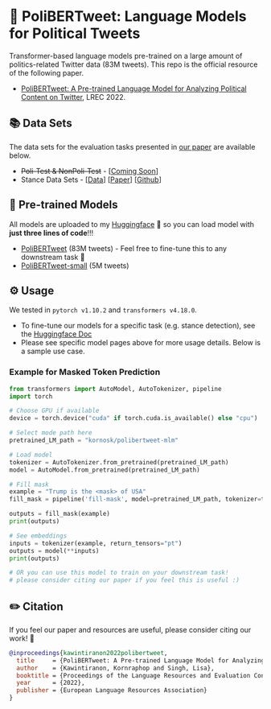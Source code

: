 # 🎊 PoliBERTweet: Language Models for Political Tweets
Transformer-based language models pre-trained on a large amount of politics-related Twitter data (83M tweets). This repo is the official resource of the following paper.
- [PoliBERTweet: A Pre-trained Language Model for Analyzing Political Content on Twitter](https://lrec2022.lrec-conf.org/en/conference-programme/accepted-papers/), LREC 2022.

## 📚 Data Sets
The data sets for the evaluation tasks presented in [our paper](https://lrec2022.lrec-conf.org/en/conference-programme/accepted-papers/) are available below.

- ~~Poli-Test & NonPoli-Test~~ - [[Coming Soon](ComingSoon)]
- Stance Data Sets - [[Data](https://portals.mdi.georgetown.edu/public/stance-detection-KE-MLM)] [[Paper](https://aclanthology.org/2021.naacl-main.376/)] [[Github](https://github.com/GU-DataLab/stance-detection-KE-MLM)]

## 🚀 Pre-trained Models

All models are uploaded to my [Huggingface](https://huggingface.co/kornosk) 🤗 so you can load model with **just three lines of code**!!!

- [PoliBERTweet](https://huggingface.co/kornosk/polibertweet-mlm) (83M tweets) - Feel free to fine-tune this to any downstream task 🎯
- [PoliBERTweet-small](https://huggingface.co/kornosk/polibertweet-mlm-small) (5M tweets)

## ⚙️ Usage

We tested in `pytorch v1.10.2` and `transformers v4.18.0`.

- To fine-tune our models for a specific task (e.g. stance detection), see the [Huggingface Doc](https://huggingface.co/docs/transformers/training)
- Please see specific model pages above for more usage details. Below is a sample use case.

### Example for Masked Token Prediction
```python
from transformers import AutoModel, AutoTokenizer, pipeline
import torch

# Choose GPU if available
device = torch.device("cuda" if torch.cuda.is_available() else "cpu")

# Select mode path here
pretrained_LM_path = "kornosk/polibertweet-mlm"

# Load model
tokenizer = AutoTokenizer.from_pretrained(pretrained_LM_path)
model = AutoModel.from_pretrained(pretrained_LM_path)

# Fill mask
example = "Trump is the <mask> of USA"
fill_mask = pipeline('fill-mask', model=pretrained_LM_path, tokenizer=tokenizer)

outputs = fill_mask(example)
print(outputs)

# See embeddings
inputs = tokenizer(example, return_tensors="pt")
outputs = model(**inputs)
print(outputs)

# OR you can use this model to train on your downstream task!
# please consider citing our paper if you feel this is useful :)
```

## ✏️ Citation
If you feel our paper and resources are useful, please consider citing our work! 🙏
```bibtex
@inproceedings{kawintiranon2022polibertweet,
  title     = {PoliBERTweet: A Pre-trained Language Model for Analyzing Political Content on Twitter},
  author    = {Kawintiranon, Kornraphop and Singh, Lisa},
  booktitle = {Proceedings of the Language Resources and Evaluation Conference},
  year      = {2022},
  publisher = {European Language Resources Association}
}
```
